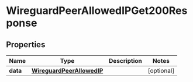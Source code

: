 

# WireguardPeerAllowedIPGet200Response


## Properties

| Name | Type | Description | Notes |
|------------ | ------------- | ------------- | -------------|
|**data** | [**WireguardPeerAllowedIP**](WireguardPeerAllowedIP.md) |  |  [optional] |



